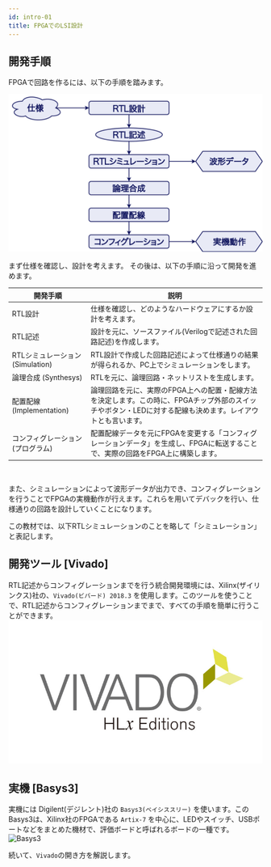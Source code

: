 ```yaml
---
id: intro-01
title: FPGAでのLSI設計
---
```

## 開発手順
FPGAで回路を作るには、以下の手順を踏みます。  

![dev_flow](assets/0_intro/dev_flow.png)

まず仕様を確認し、設計を考えます。
その後は、以下の手順に沿って開発を進めます。

開発手順 | 説明
--|--
RTL設計 | 仕様を確認し、どのようなハードウェアにするか設計を考えます。
RTL記述 | 設計を元に、ソースファイル(Verilogで記述された回路記述)を作成します。
RTLシミュレーション (Simulation) | RTL設計で作成した回路記述によって仕様通りの結果が得られるか、PC上でシミュレーションをします。
論理合成 (Synthesys) | RTLを元に、論理回路・ネットリストを生成します。
配置配線 (Implementation) | 論理回路を元に、実際のFPGA上への配置・配線方法を決定します。この時に、FPGAチップ外部のスイッチやボタン・LEDに対する配線も決めます。レイアウトとも言います。
コンフィグレーション<br>(プログラム) | 配置配線データを元にFPGAを変更する「コンフィグレーションデータ」を生成し、FPGAに転送することで、実際の回路をFPGA上に構築します。

<br>

また、シミュレーションによって波形データが出力でき、コンフィグレーションを行うことでFPGAの実機動作が行えます。これらを用いてデバックを行い、仕様通りの回路を設計していくことになります。

この教材では、以下RTLシミュレーションのことを略して「シミュレーション」と表記します。

## 開発ツール [Vivado]
RTL記述からコンフィグレーションまでを行う統合開発環境には、Xilinx(ザイリンクス)社の、`Vivado(ビバード) 2018.3` を使用します。このツールを使うことで、RTL記述からコンフィグレーションまでまで、すべての手順を簡単に行うことができます。
![Vivado](assets/0_intro/vivado.jpg)

## 実機 [Basys3]
実機には Digilent(デジレント)社の `Basys3(ベイシススリー)` を使います。このBasys3は、Xilinx社のFPGAである `Artix-7` を中心に、LEDやスイッチ、USBポートなどをまとめた機材で、評価ボードと呼ばれるボードの一種です。
![Basys3](assets/0_intro/basys3.png)

続いて、`Vivado`の開き方を解説します。